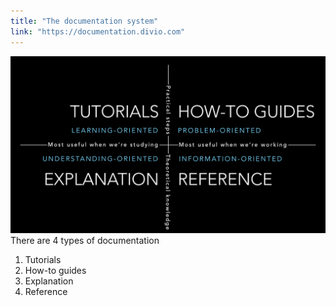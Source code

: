```yaml
---
title: "The documentation system"
link: "https://documentation.divio.com"
---
```


![](Images/The%20documentation%20system.png)
There are 4 types of documentation
1. Tutorials
2. How-to guides
3. Explanation
4. Reference

